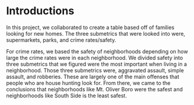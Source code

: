 # Introductions

In this project, we collaborated to create a table based off of families looking for new homes. The three submetrics that were looked into were, supermarkets, parks, and crime rates/safety.

For crime rates, we based the safety of neighborhoods depending on how large the crime rates were in each neighborhood. We divided safety into three submetrics that we figured were the most important 
when living in a neighborhood. Those three submetrics were, aggravated assault, simple assault, and robberies. These are largely one of the main offenses that people who are house hunting look for. From there, 
we came to the conclusions that neighborhoods like Mt. Oliver Boro were the safest and neighborhoods like South Side is the least safest.

